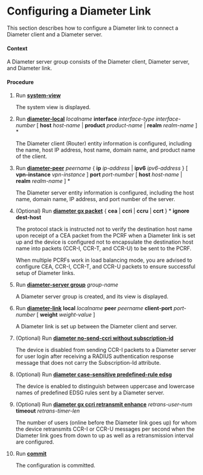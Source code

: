 Configuring a Diameter Link
===========================

This section describes how to configure a Diameter link to connect a Diameter client and a Diameter server.

#### Context

A Diameter server group consists of the Diameter client, Diameter server, and Diameter link.


#### Procedure

1. Run [**system-view**](cmdqueryname=system-view)
   
   
   
   The system view is displayed.
2. Run [**diameter-local**](cmdqueryname=diameter-local) *localname* **interface** *interface-type* *interface-number* [ **host** *host-name* | **product** *product-name* | **realm** *realm-name* ] \*
   
   
   
   The Diameter client (Router) entity information is configured, including the name, host IP address, host name, domain name, and product name of the client.
3. Run [**diameter-peer**](cmdqueryname=diameter-peer) *peername* { **ip** *ip-address* | **ipv6** *ipv6-address* } [ **vpn-instance** *vpn-instance* ] **port** *port-number* [ **host** *host-name* | **realm** *realm-name* ] \*
   
   
   
   The Diameter server entity information is configured, including the host name, domain name, IP address, and port number of the server.
4. (Optional) Run [**diameter gx packet**](cmdqueryname=diameter+gx+packet+ignore+dest-host) { **cea** | **ccri** | **ccru** | **ccrt** } \* **ignore dest-host**
   
   
   
   The protocol stack is instructed not to verify the destination host name upon receipt of a CEA packet from the PCRF when a Diameter link is set up and the device is configured not to encapsulate the destination host name into packets (CCR-I, CCR-T, and CCR-U) to be sent to the PCRF.
   
   
   
   When multiple PCRFs work in load balancing mode, you are advised to configure CEA, CCR-I, CCR-T, and CCR-U packets to ensure successful setup of Diameter links.
5. Run [**diameter-server group**](cmdqueryname=diameter-server+group) *group-name*
   
   
   
   A Diameter server group is created, and its view is displayed.
6. Run [**diameter-link**](cmdqueryname=diameter-link) **local** *localname* **peer** *peername* **client-port** *port-number* [ **weight** *weight-value* ]
   
   
   
   A Diameter link is set up between the Diameter client and server.
7. (Optional) Run [**diameter no-send-ccri without subscription-id**](cmdqueryname=diameter+no-send-ccri+without+subscription-id)
   
   
   
   The device is disabled from sending CCR-I packets to a Diameter server for user login after receiving a RADIUS authentication response message that does not carry the Subscription-Id attribute.
8. (Optional) Run [**diameter case-sensitive predefined-rule edsg**](cmdqueryname=diameter+case-sensitive+predefined-rule+edsg)
   
   
   
   The device is enabled to distinguish between uppercase and lowercase names of predefined EDSG rules sent by a Diameter server.
9. (Optional) Run [**diameter gx ccri retransmit enhance**](cmdqueryname=diameter+gx+ccri+retransmit+enhance) *retrans-user-num* **timeout** *retrans-timer-len*
   
   
   
   The number of users (online before the Diameter link goes up) for whom the device retransmits CCR-I or CCR-U messages per second when the Diameter link goes from down to up as well as a retransmission interval are configured.
10. Run [**commit**](cmdqueryname=commit)
    
    
    
    The configuration is committed.